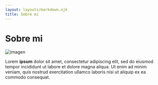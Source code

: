 ```yaml
---
layout: layouts/markdown.njk
title: Sobre mi
---
```


# Sobre mi

![imagen](/assets/img/profile.jpg)

Lorem **ipsum** dolor sit amet, consectetur adipiscing elit, sed do eiusmod tempor incididunt ut labore et dolore magna aliqua. Ut enim ad minim veniam, quis nostrud exercitation ullamco laboris nisi ut aliquip ex ea commodo consequat.
